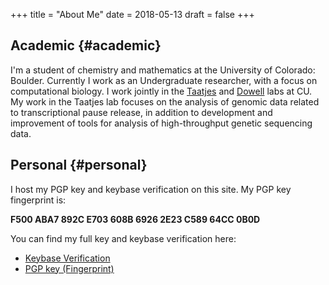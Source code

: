 +++
title = "About Me"
date = 2018-05-13
draft = false
+++

## Academic {#academic}

I'm a student of chemistry and mathematics at the University of Colorado: Boulder. Currently I work as an Undergraduate researcher, with a focus on computational biology. I work jointly in the [Taatjes](http://www.colorado.edu/chemistry/taatjeslab/) and [Dowell](http://dowell.colorado.edu/) labs at CU. My work in the Taatjes lab focuses on the analysis of genomic data related to transcriptional pause release, in addition to development and improvement of tools for analysis of high-throughput genetic sequencing data.


## Personal {#personal}

I host my PGP key and keybase verification on this site. My PGP key fingerprint is:

**F500 ABA7 892C E703 608B  6926 2E23 C589 64CC 0B0D**

You can find my full key and keybase verification here:

-   [Keybase Verification](../keybase.txt)
-   [PGP key (Fingerprint)](../pgp_key.asc)
